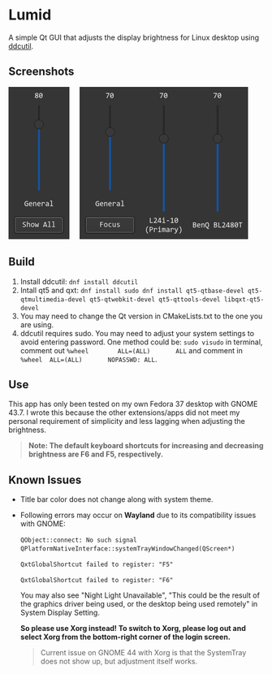 # Lumid

A simple Qt GUI that adjusts the display brightness for Linux desktop using [ddcutil](https://github.com/rockowitz/ddcutil).

## Screenshots

![UI](assets/focus.png) &nbsp; &nbsp; ![UI](assets/showAll.png)

## Build

1. Install ddcutil: `dnf install ddcutil`
2. Intall qt5 and qxt: `dnf install sudo dnf install qt5-qtbase-devel qt5-qtmultimedia-devel qt5-qtwebkit-devel qt5-qttools-devel libqxt-qt5-devel`
2. You may need to change the Qt version in CMakeLists.txt to the one you are using.
3. ddcutil requires sudo. You may need to adjust your system settings to avoid entering password. One method could be:
`sudo visudo` in terminal, comment out `%wheel        ALL=(ALL)       ALL` and comment in `%wheel  ALL=(ALL)       NOPASSWD: ALL`.

## Use

This app has only been tested on my own Fedora 37 desktop with GNOME 43.7. I wrote this because the other extensions/apps did not meet my personal requirement of simplicity and less lagging when adjusting the brightness.
 >**Note: The default keyboard shortcuts for increasing and decreasing brightness are F6 and F5, respectively.**

## Known Issues

- Title bar color does not change along with system theme.

- Following errors may occur on **Wayland** due to its compatibility issues with GNOME:

  `QObject::connect: No such signal QPlatformNativeInterface::systemTrayWindowChanged(QScreen*)`

  `QxtGlobalShortcut failed to register: "F5"`

  `QxtGlobalShortcut failed to register: "F6"`
  
  You may also see "Night Light Unavailable", "This could be the result of the graphics driver being used, or the desktop being used remotely" in System Display Setting.

  **So please use Xorg instead! To switch to Xorg, please log out and select Xorg from the bottom-right corner of the login screen.**
  >Current issue on GNOME 44 with Xorg is that the SystemTray does not show up, but adjustment itself works.
